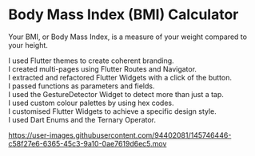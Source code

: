 # Body Mass Index (BMI) Calculator

Your BMI, or Body Mass Index, is a measure of your weight compared to your height. 

I used Flutter themes to create coherent branding.  
I created multi-pages using Flutter Routes and Navigator.  
I extracted and refactored Flutter Widgets with a click of the button.  
I passed functions as parameters and fields.  
I used the GestureDetector Widget to detect more than just a tap.  
I used custom colour palettes by using hex codes.  
I customised Flutter Widgets to achieve a specific design style.  
I used Dart Enums and the Ternary Operator.  



https://user-images.githubusercontent.com/94402081/145746446-c58f27e6-6365-45c3-9a10-0ae7619d6ec5.mov

